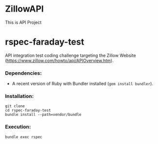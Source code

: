 # ZillowAPI
This is API Project

# rspec-faraday-test
 API integration test coding challenge targeting the Zillow Website (https://www.zillow.com/howto/api/APIOverview.htm).

### Dependencies:
* A recent version of Ruby with Bundler installed (`gem install bundler`).

### Installation:
```
git clone 
cd rspec-faraday-test
bundle install --path=vendor/bundle
```

### Execution:
```
bundle exec rspec
```
